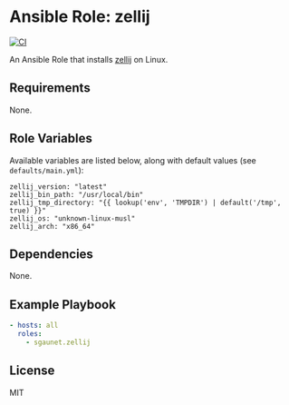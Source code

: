 # Ansible Role: zellij

[![CI](https://github.com/sgaunet/ansible-role-zellij/workflows/CI/badge.svg?event=push)](https://github.com/sgaunet/ansible-role-zellij/actions?query=workflow%3ACI)

An Ansible Role that installs [zellij](https://github.com/zellij-org/zellij) on Linux.

## Requirements

None.

## Role Variables

Available variables are listed below, along with default values (see `defaults/main.yml`):

    zellij_version: "latest"
    zellij_bin_path: "/usr/local/bin"
    zellij_tmp_directory: "{{ lookup('env', 'TMPDIR') | default('/tmp', true) }}"
    zellij_os: "unknown-linux-musl"
    zellij_arch: "x86_64"

## Dependencies

None.

## Example Playbook

```yaml
- hosts: all
  roles:
    - sgaunet.zellij
```

## License

MIT
